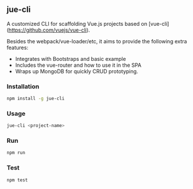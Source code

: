 ## jue-cli

A customized CLI for scaffolding Vue.js projects based on [vue-cli] (https://github.com/vuejs/vue-cli).

Besides the webpack/vue-loader/etc, it aims to provide the following extra features:

+ Integrates with Bootstraps and basic example
+ Includes the vue-router and how to use it in the SPA
+ Wraps up MongoDB for quickly CRUD prototyping.

### Installation
```bash
npm install -g jue-cli
```

### Usage
```bash
jue-cli <project-name>
```
### Run
```bash
npm run
```

### Test
```bash
npm test
```
